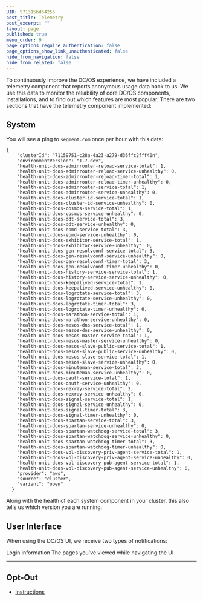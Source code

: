```yaml
---
UID: 571315bd64255
post_title: Telemetry
post_excerpt: ""
layout: page
published: true
menu_order: 9
page_options_require_authentication: false
page_options_show_link_unauthenticated: false
hide_from_navigation: false
hide_from_related: false
---
```

To continuously improve the DC/OS experience, we have included a telemetry component that reports anonymous usage data back to us. We use this data to monitor the reliability of core DC/OS components, installations, and to find out which features are most popular. There are two sections that have the telemetry component implemented:

## System

You will see a ping to `segment.com` once per hour with this data:

    {
        "clusterId": "71159751-c28a-4a23-a279-d36ffc2fff40n",
        "environmentVersion": "1.7-dev",
        "health-unit-dcos-adminrouter-reload-service-total": 1,
        "health-unit-dcos-adminrouter-reload-service-unhealthy": 0,
        "health-unit-dcos-adminrouter-reload-timer-total": 1,
        "health-unit-dcos-adminrouter-reload-timer-unhealthy": 0,
        "health-unit-dcos-adminrouter-service-total": 1,
        "health-unit-dcos-adminrouter-service-unhealthy": 0,
        "health-unit-dcos-cluster-id-service-total": 1,
        "health-unit-dcos-cluster-id-service-unhealthy": 0,
        "health-unit-dcos-cosmos-service-total": 1,
        "health-unit-dcos-cosmos-service-unhealthy": 0,
        "health-unit-dcos-ddt-service-total": 3,
        "health-unit-dcos-ddt-service-unhealthy": 0,
        "health-unit-dcos-epmd-service-total": 3,
        "health-unit-dcos-epmd-service-unhealthy": 0,
        "health-unit-dcos-exhibitor-service-total": 1,
        "health-unit-dcos-exhibitor-service-unhealthy": 0,
        "health-unit-dcos-gen-resolvconf-service-total": 3,
        "health-unit-dcos-gen-resolvconf-service-unhealthy": 0,
        "health-unit-dcos-gen-resolvconf-timer-total": 3,
        "health-unit-dcos-gen-resolvconf-timer-unhealthy": 0,
        "health-unit-dcos-history-service-service-total": 1,
        "health-unit-dcos-history-service-service-unhealthy": 0,
        "health-unit-dcos-keepalived-service-total": 1,
        "health-unit-dcos-keepalived-service-unhealthy": 0,
        "health-unit-dcos-logrotate-service-total": 3,
        "health-unit-dcos-logrotate-service-unhealthy": 0,
        "health-unit-dcos-logrotate-timer-total": 3,
        "health-unit-dcos-logrotate-timer-unhealthy": 0,
        "health-unit-dcos-marathon-service-total": 1,
        "health-unit-dcos-marathon-service-unhealthy": 0,
        "health-unit-dcos-mesos-dns-service-total": 1,
        "health-unit-dcos-mesos-dns-service-unhealthy": 0,
        "health-unit-dcos-mesos-master-service-total": 1,
        "health-unit-dcos-mesos-master-service-unhealthy": 0,
        "health-unit-dcos-mesos-slave-public-service-total": 1,
        "health-unit-dcos-mesos-slave-public-service-unhealthy": 0,
        "health-unit-dcos-mesos-slave-service-total": 1,
        "health-unit-dcos-mesos-slave-service-unhealthy": 0,
        "health-unit-dcos-minuteman-service-total": 3,
        "health-unit-dcos-minuteman-service-unhealthy": 0,
        "health-unit-dcos-oauth-service-total": 1,
        "health-unit-dcos-oauth-service-unhealthy": 0,
        "health-unit-dcos-rexray-service-total": 2,
        "health-unit-dcos-rexray-service-unhealthy": 0,
        "health-unit-dcos-signal-service-total": 1,
        "health-unit-dcos-signal-service-unhealthy": 0,
        "health-unit-dcos-signal-timer-total": 3,
        "health-unit-dcos-signal-timer-unhealthy": 0,
        "health-unit-dcos-spartan-service-total": 3,
        "health-unit-dcos-spartan-service-unhealthy": 0,
        "health-unit-dcos-spartan-watchdog-service-total": 3,
        "health-unit-dcos-spartan-watchdog-service-unhealthy": 0,
        "health-unit-dcos-spartan-watchdog-timer-total": 3,
        "health-unit-dcos-spartan-watchdog-timer-unhealthy": 0,
        "health-unit-dcos-vol-discovery-priv-agent-service-total": 1,
        "health-unit-dcos-vol-discovery-priv-agent-service-unhealthy": 0,
        "health-unit-dcos-vol-discovery-pub-agent-service-total": 1,
        "health-unit-dcos-vol-discovery-pub-agent-service-unhealthy": 0,
        "provider": "aws",
        "source": "cluster",
        "variant": "open"
      }
    

Along with the health of each system component in your cluster, this also tells us which version you are running.

## User Interface

When using the DC/OS UI, we receive two types of notifications:

Login information The pages you’ve viewed while navigating the UI

* * *

## Opt-Out

*   [Instructions][1]

 [1]: /administration/opt-out/